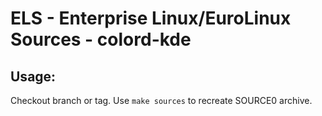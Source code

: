# ELS - Enterprise Linux/EuroLinux Sources - colord-kde
 
## Usage:
  Checkout branch or tag. Use `make sources` to recreate  SOURCE0 archive.
